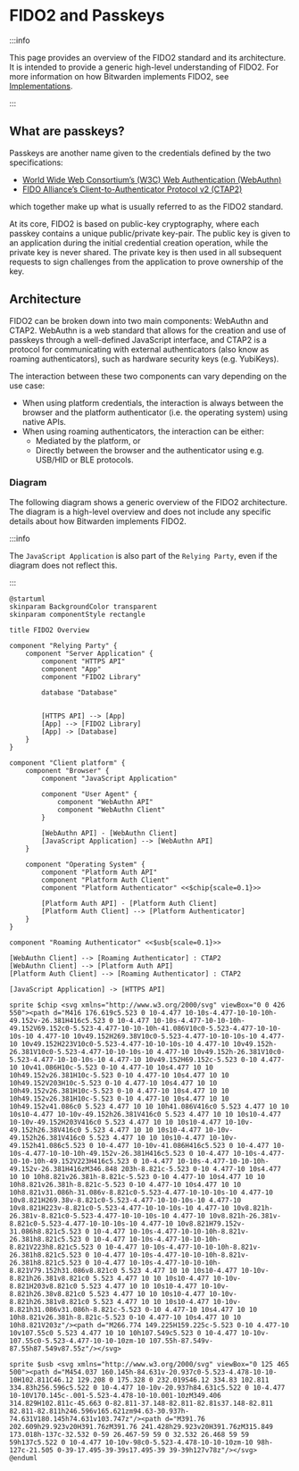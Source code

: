 # FIDO2 and Passkeys

:::info

This page provides an overview of the FIDO2 standard and its architecture. It is intended to provide
a generic high-level understanding of FIDO2. For more information on how Bitwarden implements FIDO2,
see [Implementations](./implementations).

:::

## What are passkeys?

Passkeys are another name given to the credentials defined by the two specifications:

- [World Wide Web Consortium’s (W3C) Web Authentication (WebAuthn)](https://www.w3.org/TR/webauthn-3/)
- [FIDO Alliance’s Client-to-Authenticator Protocol v2 (CTAP2)](https://fidoalliance.org/specs/fido-v2.1-ps-20210615/fido-client-to-authenticator-protocol-v2.1-ps-20210615.html)

which together make up what is usually referred to as the FIDO2 standard.

At its core, FIDO2 is based on public-key cryptography, where each passkey contains a unique
public/private key-pair. The public key is given to an application during the initial credential
creation operation, while the private key is never shared. The private key is then used in all
subsequent requests to sign challenges from the application to prove ownership of the key.

## Architecture

FIDO2 can be broken down into two main components: WebAuthn and CTAP2. WebAuthn is a web standard
that allows for the creation and use of passkeys through a well-defined JavaScript interface, and
CTAP2 is a protocol for communicating with external authenticators (also know as roaming
authenticators), such as hardware security keys (e.g. YubiKeys).

The interaction between these two components can vary depending on the use case:

- When using platform credentials, the interaction is always between the browser and the platform
  authenticator (i.e. the operating system) using native APIs.
- When using roaming authenticators, the interaction can be either:
  - Mediated by the platform, or
  - Directly between the browser and the authenticator using e.g. USB/HID or BLE protocols.

### Diagram

The following diagram shows a generic overview of the FIDO2 architecture. The diagram is a
high-level overview and does not include any specific details about how Bitwarden implements FIDO2.

:::info

The `JavaScript Application` is also part of the `Relying Party`, even if the diagram does not
reflect this.

:::

```kroki type=plantuml
@startuml
skinparam BackgroundColor transparent
skinparam componentStyle rectangle

title FIDO2 Overview

component "Relying Party" {
    component "Server Application" {
        component "HTTPS API"
        component "App"
        component "FIDO2 Library"

        database "Database"


        [HTTPS API] --> [App]
        [App] --> [FIDO2 Library]
        [App] -> [Database]
    }
}

component "Client platform" {
    component "Browser" {
        component "JavaScript Application"

        component "User Agent" {
            component "WebAuthn API"
            component "WebAuthn Client"
        }

        [WebAuthn API] - [WebAuthn Client]
        [JavaScript Application] --> [WebAuthn API]
    }

    component "Operating System" {
        component "Platform Auth API"
        component "Platform Auth Client"
        component "Platform Authenticator" <<$chip{scale=0.1}>>

        [Platform Auth API] - [Platform Auth Client]
        [Platform Auth Client] --> [Platform Authenticator]
    }
}

component "Roaming Authenticator" <<$usb{scale=0.1}>>

[WebAuthn Client] --> [Roaming Authenticator] : CTAP2
[WebAuthn Client] --> [Platform Auth API]
[Platform Auth Client] --> [Roaming Authenticator] : CTAP2

[JavaScript Application] -> [HTTPS API]

sprite $chip <svg xmlns="http://www.w3.org/2000/svg" viewBox="0 0 426 550"><path d="M416 176.619c5.523 0 10-4.477 10-10s-4.477-10-10-10h-49.152v-26.381H416c5.523 0 10-4.477 10-10s-4.477-10-10-10h-49.152V69.152c0-5.523-4.477-10-10-10h-41.086V10c0-5.523-4.477-10-10-10s-10 4.477-10 10v49.152H269.38V10c0-5.523-4.477-10-10-10s-10 4.477-10 10v49.152H223V10c0-5.523-4.477-10-10-10s-10 4.477-10 10v49.152h-26.381V10c0-5.523-4.477-10-10-10s-10 4.477-10 10v49.152h-26.381V10c0-5.523-4.477-10-10-10s-10 4.477-10 10v49.152H69.152c-5.523 0-10 4.477-10 10v41.086H10c-5.523 0-10 4.477-10 10s4.477 10 10 10h49.152v26.381H10c-5.523 0-10 4.477-10 10s4.477 10 10 10h49.152V203H10c-5.523 0-10 4.477-10 10s4.477 10 10 10h49.152v26.381H10c-5.523 0-10 4.477-10 10s4.477 10 10 10h49.152v26.381H10c-5.523 0-10 4.477-10 10s4.477 10 10 10h49.152v41.086c0 5.523 4.477 10 10 10h41.086V416c0 5.523 4.477 10 10 10s10-4.477 10-10v-49.152h26.381V416c0 5.523 4.477 10 10 10s10-4.477 10-10v-49.152H203V416c0 5.523 4.477 10 10 10s10-4.477 10-10v-49.152h26.38V416c0 5.523 4.477 10 10 10s10-4.477 10-10v-49.152h26.381V416c0 5.523 4.477 10 10 10s10-4.477 10-10v-49.152h41.086c5.523 0 10-4.477 10-10v-41.086H416c5.523 0 10-4.477 10-10s-4.477-10-10-10h-49.152v-26.381H416c5.523 0 10-4.477 10-10s-4.477-10-10-10h-49.152V223H416c5.523 0 10-4.477 10-10s-4.477-10-10-10h-49.152v-26.381H416zM346.848 203h-8.821c-5.523 0-10 4.477-10 10s4.477 10 10 10h8.821v26.381h-8.821c-5.523 0-10 4.477-10 10s4.477 10 10 10h8.821v26.381h-8.821c-5.523 0-10 4.477-10 10s4.477 10 10 10h8.821v31.086h-31.086v-8.821c0-5.523-4.477-10-10-10s-10 4.477-10 10v8.821H269.38v-8.821c0-5.523-4.477-10-10-10s-10 4.477-10 10v8.821H223v-8.821c0-5.523-4.477-10-10-10s-10 4.477-10 10v8.821h-26.381v-8.821c0-5.523-4.477-10-10-10s-10 4.477-10 10v8.821h-26.381v-8.821c0-5.523-4.477-10-10-10s-10 4.477-10 10v8.821H79.152v-31.086h8.821c5.523 0 10-4.477 10-10s-4.477-10-10-10h-8.821v-26.381h8.821c5.523 0 10-4.477 10-10s-4.477-10-10-10h-8.821V223h8.821c5.523 0 10-4.477 10-10s-4.477-10-10-10h-8.821v-26.381h8.821c5.523 0 10-4.477 10-10s-4.477-10-10-10h-8.821v-26.381h8.821c5.523 0 10-4.477 10-10s-4.477-10-10-10h-8.821V79.152h31.086v8.821c0 5.523 4.477 10 10 10s10-4.477 10-10v-8.821h26.381v8.821c0 5.523 4.477 10 10 10s10-4.477 10-10v-8.821H203v8.821c0 5.523 4.477 10 10 10s10-4.477 10-10v-8.821h26.38v8.821c0 5.523 4.477 10 10 10s10-4.477 10-10v-8.821h26.381v8.821c0 5.523 4.477 10 10 10s10-4.477 10-10v-8.821h31.086v31.086h-8.821c-5.523 0-10 4.477-10 10s4.477 10 10 10h8.821v26.381h-8.821c-5.523 0-10 4.477-10 10s4.477 10 10 10h8.821V203z"/><path d="M266.774 149.225H159.225c-5.523 0-10 4.477-10 10v107.55c0 5.523 4.477 10 10 10h107.549c5.523 0 10-4.477 10-10v-107.55c0-5.523-4.477-10-10-10zm-10 107.55h-87.549v-87.55h87.549v87.55z"/></svg>

sprite $usb <svg xmlns="http://www.w3.org/2000/svg" viewBox="0 125 465 500"><path d="M454.037 160.145h-84.631v-20.937c0-5.523-4.478-10-10-10H102.811C46.12 129.208 0 175.328 0 232.019S46.12 334.83 102.811 334.83h256.596c5.522 0 10-4.477 10-10v-20.937h84.631c5.522 0 10-4.477 10-10V170.145c-.001-5.523-4.478-10-10.001-10zM349.406 314.829H102.811c-45.663 0-82.811-37.148-82.811-82.81s37.148-82.811 82.811-82.811h246.596v165.621zm94.63-30.937h-74.631V180.145h74.631v103.747z"/><path d="M391.76 202.609h29.923v20H391.76zM391.76 241.428h29.923v20H391.76zM315.849 173.018h-137c-32.532 0-59 26.467-59 59 0 32.532 26.468 59 59 59h137c5.522 0 10-4.477 10-10v-98c0-5.523-4.478-10-10-10zm-10 98h-127c-21.505 0-39-17.495-39-39s17.495-39 39-39h127v78z"/></svg>
@enduml
```
